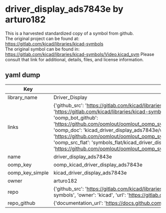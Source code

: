 # driver_display_ads7843e by arturo182  
This is a harvested standardized copy of a symbol from github.  
The original project can be found at:  
https://gitlab.com/kicad/libraries/kicad-symbols  
The original symbol can be found in:
https://gitlab.com/kicad/libraries/kicad-symbols/Video.kicad_sym
Please consult that link for additional, details, files, and license information.  
## yaml dump  
| Key | Value |  
| --- | --- |  
| library_name | Driver_Display |  
| links | {'github_src': 'https://gitlab.com/kicad/libraries/kicad-symbols/Video.kicad_sym', 'github_src_repo': 'https://gitlab.com/kicad/libraries/kicad-symbols', 'oomp_bot': 'kicad_driver_display_ads7843e/working', 'oomp_bot_github': 'https://github.com/oomlout/oomlout_oomp_symbol_bot/tree/main/kicad_driver_display_ads7843e/working', 'oomp_doc': 'kicad_driver_display_ads7843e/working', 'oomp_doc_github': 'https://github.com/oomlout/oomlout_oomp_symbol_doc/tree/main/kicad_driver_display_ads7843e/working', 'oomp_src_flat': 'symbols_flat/kicad_driver_display_ads7843e/working', 'oomp_src_flat_github': 'https://github.com/oomlout/oomlout_oomp_symbol_src/tree/main/kicad_driver_display_ads7843e/working'} |  
| name | driver_display_ads7843e |  
| oomp_key | oomp_kicad_driver_display_ads7843e |  
| oomp_key_simple | kicad_driver_display_ads7843e |  
| owner | arturo182 |  
| repo | {'github_src': 'https://gitlab.com/kicad/libraries/kicad-symbols/Video.kicad_sym', 'name': 'libraries/kicad-symbols', 'owner': 'kicad', 'url': 'https://gitlab.com/kicad/libraries/kicad-symbols'} |  
| repo_github | {'documentation_url': 'https://docs.github.com/rest/repos/repos#get-a-repository', 'message': 'Not Found'} |  

